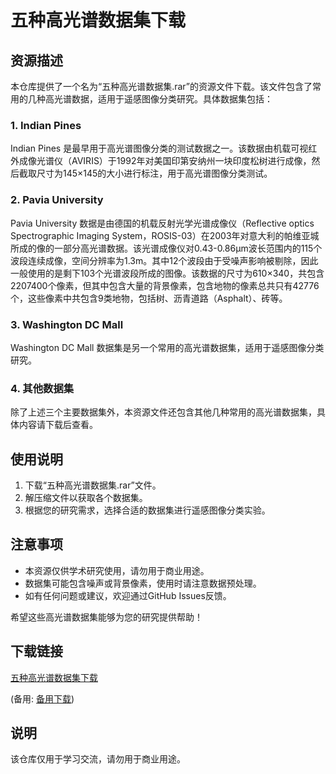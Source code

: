 # 五种高光谱数据集下载

## 资源描述

本仓库提供了一个名为“五种高光谱数据集.rar”的资源文件下载。该文件包含了常用的几种高光谱数据，适用于遥感图像分类研究。具体数据集包括：

### 1. Indian Pines
Indian Pines 是最早用于高光谱图像分类的测试数据之一。该数据由机载可视红外成像光谱仪（AVIRIS）于1992年对美国印第安纳州一块印度松树进行成像，然后截取尺寸为145×145的大小进行标注，用于高光谱图像分类测试。

### 2. Pavia University
Pavia University 数据是由德国的机载反射光学光谱成像仪（Reflective optics Spectrographic Imaging System，ROSIS-03）在2003年对意大利的帕维亚城所成的像的一部分高光谱数据。该光谱成像仪对0.43-0.86μm波长范围内的115个波段连续成像，空间分辨率为1.3m。其中12个波段由于受噪声影响被剔除，因此一般使用的是剩下103个光谱波段所成的图像。该数据的尺寸为610×340，共包含2207400个像素，但其中包含大量的背景像素，包含地物的像素总共只有42776个，这些像素中共包含9类地物，包括树、沥青道路（Asphalt）、砖等。

### 3. Washington DC Mall
Washington DC Mall 数据集是另一个常用的高光谱数据集，适用于遥感图像分类研究。

### 4. 其他数据集
除了上述三个主要数据集外，本资源文件还包含其他几种常用的高光谱数据集，具体内容请下载后查看。

## 使用说明

1. 下载“五种高光谱数据集.rar”文件。
2. 解压缩文件以获取各个数据集。
3. 根据您的研究需求，选择合适的数据集进行遥感图像分类实验。

## 注意事项

- 本资源仅供学术研究使用，请勿用于商业用途。
- 数据集可能包含噪声或背景像素，使用时请注意数据预处理。
- 如有任何问题或建议，欢迎通过GitHub Issues反馈。

希望这些高光谱数据集能够为您的研究提供帮助！

## 下载链接
[五种高光谱数据集下载](https://pan.quark.cn/s/56205240c9aa) 

(备用: [备用下载](https://pan.baidu.com/s/1y-JQikwYiDCCVp7mVEhtgQ?pwd=1234))

## 说明

该仓库仅用于学习交流，请勿用于商业用途。
